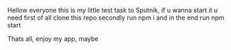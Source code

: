 Hellow everyone this is my little test task to Sputnik, if u wanna start it u need
first of all clone this repo
secondly run npm i
and in the end run npm start

Thats all, enjoy my app, maybe